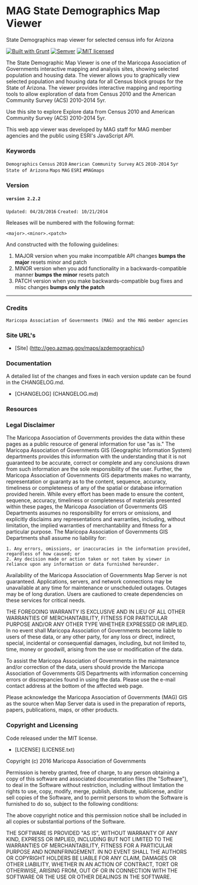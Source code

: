 # MAG State Demographics Map Viewer
State Demographics map viewer for selected census info for Arizona

[![Built with Grunt](https://cdn.gruntjs.com/builtwith.png)](http://gruntjs.com/)
[![Semver](http://img.shields.io/SemVer/2.0.0.png)](http://semver.org/spec/v2.0.0.html)
[![MIT licensed](https://img.shields.io/badge/license-MIT-blue.svg)](https://opensource.org/licenses/MIT)

The State Demographic Map Viewer is one of the Maricopa Association of Governments interactive mapping and analysis sites, showing selected population and housing data.  The viewer allows you to graphically view selected population and housing data for all Census block groups for the State of Arizona.  The viewer provides interactive mapping and reporting tools to allow exploration of data from Census 2010 and the American Community Survey (ACS) 2010-2014 5yr.

Use this site to explore Explore data from Census 2010 and American Community Survey (ACS) 2010-2014 5yr.

This web app viewer was developed by MAG staff for MAG member agencies and the public using ESRI's JavaScript API.

### Keywords

`Demographics` `Census` `2010` `American Community Survey` `ACS` `2010-2014` `5yr` `State of Arizona` `Maps` `MAG` `ESRI` `#MAGmaps`

### Version

#### `version 2.2.2` ####
 `Updated: 04/28/2016`
 `Created: 10/21/2014`

Releases will be numbered with the following format:

`<major>.<minor>.<patch>`

And constructed with the following guidelines:

1. MAJOR version when you make incompatible API changes **bumps the major** resets minor and patch
2. MINOR version when you add functionality in a backwards-compatible manner **bumps the minor** resets patch
3. PATCH version when you make backwards-compatible bug fixes and misc changes **bumps only the patch**

***************************************************************************************************************

### Credits

`Maricopa Association of Governments (MAG) and the MAG member agencies`

### Site URL's
* [Site] (http://geo.azmag.gov/maps/azdemographics/)

### Documentation

A detailed list of the changes and fixes in each version update can be found in the CHANGELOG.md.

- [CHANGELOG] (CHANGELOG.md)

### Resources

### Legal Disclaimer

The Maricopa Association of Governments provides the data within these pages as a public resource of general information for use "as is." The Maricopa Association of Governments GIS (Geographic Information System) departments provides this information with the understanding that it is not guaranteed to be accurate, correct or complete and any conclusions drawn from such information are the sole responsibility of the user. Further, the Maricopa Association of Governments GIS departments makes no warranty, representation or guaranty as to the content, sequence, accuracy, timeliness or completeness of any of the spatial or database information provided herein. While every effort has been made to ensure the content, sequence, accuracy, timeliness or completeness of materials presented within these pages, the Maricopa Association of Governments GIS Departments assumes no responsibility for errors or omissions, and explicitly disclaims any representations and warranties, including, without limitation, the implied warranties of merchantability and fitness for a particular purpose. The Maricopa Association of Governments GIS Departments shall assume no liability for:

    1. Any errors, omissions, or inaccuracies in the information provided, regardless of how caused; or
    2. Any decision made or action taken or not taken by viewer in reliance upon any information or data furnished hereunder.

Availability of the Maricopa Association of Governments Map Server is not guaranteed. Applications, servers, and network connections may be unavailable at any time for maintenance or unscheduled outages. Outages may be of long duration. Users are cautioned to create dependencies on these services for critical needs.

THE FOREGOING WARRANTY IS EXCLUSIVE AND IN LIEU OF ALL OTHER WARRANTIES OF MERCHANTABILITY, FITNESS FOR PARTICULAR PURPOSE AND/OR ANY OTHER TYPE WHETHER EXPRESSED OR IMPLIED. In no event shall Maricopa Association of Governments become liable to users of these data, or any other party, for any loss or direct, indirect, special, incidental or consequential damages, including, but not limited to, time, money or goodwill, arising from the use or modification of the data.

To assist the Maricopa Association of Governments in the maintenance and/or correction of the data, users should provide the Maricopa Association of Governments GIS Departments with information concerning errors or discrepancies found in using the data. Please use the e-mail contact address at the bottom of the affected web page.

Please acknowledge the Maricopa Association of Governments (MAG) GIS as the source when Map Server data is used in the preparation of reports, papers, publications, maps, or other products.

### Copyright and Licensing

Code released under the MIT license.

- [LICENSE] (LICENSE.txt)

Copyright (c) 2016 Maricopa Association of Governments

Permission is hereby granted, free of charge, to any person obtaining a copy of this software and associated documentation files (the "Software"), to deal in the Software without restriction, including without limitation the rights to use, copy, modify, merge, publish, distribute, sublicense, and/or sell copies of the Software, and to permit persons to whom the Software is furnished to do so, subject to the following conditions:

The above copyright notice and this permission notice shall be included in all copies or substantial portions of the Software.

THE SOFTWARE IS PROVIDED "AS IS", WITHOUT WARRANTY OF ANY KIND, EXPRESS OR IMPLIED, INCLUDING BUT NOT LIMITED TO THE WARRANTIES OF MERCHANTABILITY, FITNESS FOR A PARTICULAR PURPOSE AND NONINFRINGEMENT. IN NO EVENT SHALL THE AUTHORS OR COPYRIGHT HOLDERS BE LIABLE FOR ANY CLAIM, DAMAGES OR OTHER LIABILITY, WHETHER IN AN ACTION OF CONTRACT, TORT OR OTHERWISE, ARISING FROM, OUT OF OR IN CONNECTION WITH THE SOFTWARE OR THE USE OR OTHER DEALINGS IN THE SOFTWARE.
